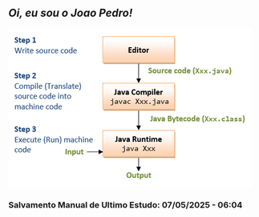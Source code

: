 ## *Oi, eu sou o Joao Pedro!*

![img.png](img.png)

### Salvamento Manual de Ultimo Estudo: 07/05/2025 - 06:04
